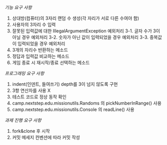 *기능 요구 사항*
1. 상대방(컴퓨터)의 3자리 랜덤 수 생성(각 자리가 서로 다른 수여야 함)
2. 사용자의 3자리 수 입력
3. 잘못된 입력값에 대한 IllegalArgumentException 예외처리
   3-1. 글자 수가 3이 아닐 경우 예외처리
   3-2. 숫자가 아닌 값이 입력되었을 경우 예외처리
   3-3. 중복값이 입력되었을 경우 예외처리
4. 3개의 자리수 반환하는 메소드
5. 정답과 입력값 비교하는 메소드
6. 게임 종료 시 재시작/종료 선택하는 메소드

*프로그래밍 요구 사항*
1. indent(인덴트, 들여쓰기) depth를 3이 넘지 않도록 구현
2. 3항 연산자를 사용 X
3. 테스트 코드로 정상 동작 확인
4. camp.nextstep.edu.missionutils.Randoms 의 pickNumberInRange() 사용
5. camp.nextstep.edu.missionutils.Console 의 readLine() 사용

*과제 진행 요구 사항*
1. fork&clone 후 시작
2. 커밋 메세지 컨벤션에 따라 커밋 작성